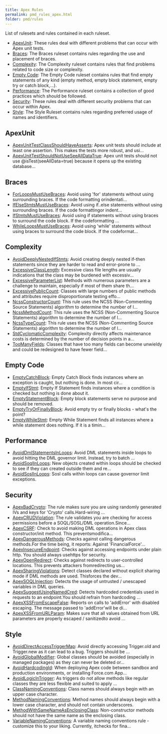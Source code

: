 ```yaml
---
title: Apex Rules
permalink: pmd_rules_apex.html
folder: pmd/rules
---
```

List of rulesets and rules contained in each ruleset.

*   [ApexUnit](pmd_rules_apex_apexunit.html): These rules deal with different problems that can occur with Apex unit tests.
*   [Braces](pmd_rules_apex_braces.html): The Braces ruleset contains rules regarding the use and placement of braces.
*   [Complexity](pmd_rules_apex_complexity.html): The Complexity ruleset contains rules that find problems related to code size or complexity.
*   [Empty Code](pmd_rules_apex_empty.html): The Empty Code ruleset contains rules that find empty statements of any kind (empty method, empty block statement, empty try or catch block,...).
*   [Performance](pmd_rules_apex_performance.html): The Performance ruleset contains a collection of good practices which should be followed.
*   [Security](pmd_rules_apex_security.html): These rules deal with different security problems that can occur within Apex.
*   [Style](pmd_rules_apex_style.html): The Style Ruleset contains rules regarding preferred usage of names and identifiers.

## ApexUnit
*   [ApexUnitTestClassShouldHaveAsserts](pmd_rules_apex_apexunit.html#apexunittestclassshouldhaveasserts): Apex unit tests should include at least one assertion.  This makes the tests more robust, and usi...
*   [ApexUnitTestShouldNotUseSeeAllDataTrue](pmd_rules_apex_apexunit.html#apexunittestshouldnotuseseealldatatrue): Apex unit tests should not use @isTest(seeAllData=true) because it opens up the existing database...

## Braces
*   [ForLoopsMustUseBraces](pmd_rules_apex_braces.html#forloopsmustusebraces): Avoid using 'for' statements without using surrounding braces. If the code formatting orindentati...
*   [IfElseStmtsMustUseBraces](pmd_rules_apex_braces.html#ifelsestmtsmustusebraces): Avoid using if..else statements without using surrounding braces. If the code formattingor indent...
*   [IfStmtsMustUseBraces](pmd_rules_apex_braces.html#ifstmtsmustusebraces): Avoid using if statements without using braces to surround the code block. If the codeformatting ...
*   [WhileLoopsMustUseBraces](pmd_rules_apex_braces.html#whileloopsmustusebraces): Avoid using 'while' statements without using braces to surround the code block. If the codeformat...

## Complexity
*   [AvoidDeeplyNestedIfStmts](pmd_rules_apex_complexity.html#avoiddeeplynestedifstmts): Avoid creating deeply nested if-then statements since they are harder to read and error-prone to ...
*   [ExcessiveClassLength](pmd_rules_apex_complexity.html#excessiveclasslength): Excessive class file lengths are usually indications that the class may be burdened with excessiv...
*   [ExcessiveParameterList](pmd_rules_apex_complexity.html#excessiveparameterlist): Methods with numerous parameters are a challenge to maintain, especially if most of them share th...
*   [ExcessivePublicCount](pmd_rules_apex_complexity.html#excessivepubliccount): Classes with large numbers of public methods and attributes require disproportionate testing effo...
*   [NcssConstructorCount](pmd_rules_apex_complexity.html#ncssconstructorcount): This rule uses the NCSS (Non-Commenting Source Statements) algorithm to determine the number of l...
*   [NcssMethodCount](pmd_rules_apex_complexity.html#ncssmethodcount): This rule uses the NCSS (Non-Commenting Source Statements) algorithm to determine the number of l...
*   [NcssTypeCount](pmd_rules_apex_complexity.html#ncsstypecount): This rule uses the NCSS (Non-Commenting Source Statements) algorithm to determine the number of l...
*   [StdCyclomaticComplexity](pmd_rules_apex_complexity.html#stdcyclomaticcomplexity): Complexity directly affects maintenance costs is determined by the number of decision points in a...
*   [TooManyFields](pmd_rules_apex_complexity.html#toomanyfields): Classes that have too many fields can become unwieldy and could be redesigned to have fewer field...

## Empty Code
*   [EmptyCatchBlock](pmd_rules_apex_empty.html#emptycatchblock): Empty Catch Block finds instances where an exception is caught, but nothing is done.  In most cir...
*   [EmptyIfStmt](pmd_rules_apex_empty.html#emptyifstmt): Empty If Statement finds instances where a condition is checked but nothing is done about it.
*   [EmptyStatementBlock](pmd_rules_apex_empty.html#emptystatementblock): Empty block statements serve no purpose and should be removed.
*   [EmptyTryOrFinallyBlock](pmd_rules_apex_empty.html#emptytryorfinallyblock): Avoid empty try or finally blocks - what's the point?
*   [EmptyWhileStmt](pmd_rules_apex_empty.html#emptywhilestmt): Empty While Statement finds all instances where a while statement does nothing.  If it is a timin...

## Performance
*   [AvoidDmlStatementsInLoops](pmd_rules_apex_performance.html#avoiddmlstatementsinloops): Avoid DML statements inside loops to avoid hitting the DML governor limit. Instead, try to batch ...
*   [AvoidSoqlInLoops](pmd_rules_apex_performance.html#avoidsoqlinloops): New objects created within loops should be checked to see if they can created outside them and re...
*   [AvoidSoslInLoops](pmd_rules_apex_performance.html#avoidsoslinloops): Sosl calls within loops can cause governor limit exceptions.

## Security
*   [ApexBadCrypto](pmd_rules_apex_security.html#apexbadcrypto): The rule makes sure you are using randomly generated IVs and keys for 'Crypto' calls.Hard-wiring ...
*   [ApexCRUDViolation](pmd_rules_apex_security.html#apexcrudviolation): The rule validates you are checking for access permissions before a SOQL/SOSL/DML operation.Since...
*   [ApexCSRF](pmd_rules_apex_security.html#apexcsrf): Check to avoid making DML operations in Apex class constructor/init method. This preventsmodifica...
*   [ApexDangerousMethods](pmd_rules_apex_security.html#apexdangerousmethods): Checks against calling dangerous methods.For the time being, it reports: Against 'FinancialForce'...
*   [ApexInsecureEndpoint](pmd_rules_apex_security.html#apexinsecureendpoint): Checks against accessing endpoints under plain http. You should always usehttps for security.
*   [ApexOpenRedirect](pmd_rules_apex_security.html#apexopenredirect): Checks against redirects to user-controlled locations. This prevents attackers fromredirecting us...
*   [ApexSharingViolations](pmd_rules_apex_security.html#apexsharingviolations): Detect classes declared without explicit sharing mode if DML methods are used. Thisforces the dev...
*   [ApexSOQLInjection](pmd_rules_apex_security.html#apexsoqlinjection): Detects the usage of untrusted / unescaped variables in DML queries.
*   [ApexSuggestUsingNamedCred](pmd_rules_apex_security.html#apexsuggestusingnamedcred): Detects hardcoded credentials used in requests to an endpoint.You should refrain from hardcoding ...
*   [ApexXSSFromEscapeFalse](pmd_rules_apex_security.html#apexxssfromescapefalse): Reports on calls to 'addError' with disabled escaping. The message passed to 'addError'will be di...
*   [ApexXSSFromURLParam](pmd_rules_apex_security.html#apexxssfromurlparam): Makes sure that all values obtained from URL parameters are properly escaped / sanitizedto avoid ...

## Style
*   [AvoidDirectAccessTriggerMap](pmd_rules_apex_style.html#avoiddirectaccesstriggermap): Avoid directly accessing Trigger.old and Trigger.new as it can lead to a bug. Triggers should be ...
*   [AvoidGlobalModifier](pmd_rules_apex_style.html#avoidglobalmodifier): Global classes should be avoided (especially in managed packages) as they can never be deleted or...
*   [AvoidHardcodingId](pmd_rules_apex_style.html#avoidhardcodingid): When deploying Apex code between sandbox and production environments, or installing Force.com App...
*   [AvoidLogicInTrigger](pmd_rules_apex_style.html#avoidlogicintrigger): As triggers do not allow methods like regular classes they are less flexible and suited to apply ...
*   [ClassNamingConventions](pmd_rules_apex_style.html#classnamingconventions): Class names should always begin with an upper case character.
*   [MethodNamingConventions](pmd_rules_apex_style.html#methodnamingconventions): Method names should always begin with a lower case character, and should not contain underscores.
*   [MethodWithSameNameAsEnclosingClass](pmd_rules_apex_style.html#methodwithsamenameasenclosingclass): Non-constructor methods should not have the same name as the enclosing class.
*   [VariableNamingConventions](pmd_rules_apex_style.html#variablenamingconventions): A variable naming conventions rule - customize this to your liking.  Currently, itchecks for fina...

